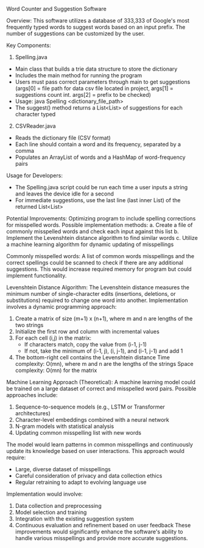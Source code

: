 Word Counter and Suggestion Software 

Overview: This software utilizes a database of 333,333 of Google's most frequently typed words to suggest words based on an input prefix. The number of suggestions can be customized by the user. 

Key Components: 

1. Spelling.java 
- Main class that builds a trie data structure to store the dictionary
- Includes the main method for running the program 
- Users must pass correct parameters through main to get suggestions (args[0] = file path for data csv file located in project, args[1] = suggestions count int. args[2] = prefix to be checked) 
- Usage: java Spelling <dictionary_file_path> 
- The suggest() method returns a List<List<String>> of suggestions for each character typed 

2. CSVReader.java 
- Reads the dictionary file (CSV format) 
- Each line should contain a word and its frequency, separated by a comma 
- Populates an ArrayList of words and a HashMap of word-frequency pairs 

Usage for Developers:
- The Spelling.java script could be run each time a user inputs a string and leaves the device idle for a second 
- For immediate suggestions, use the last line (last inner List) of the returned List<List<String>> 

Potential Improvements: 
Optimizing program to include spelling corrections for misspelled words. Possible implementation methods:
a. Create a file of commonly misspelled words and check each input against this list 
b. Implement the Levenshtein distance algorithm to find similar words 
c. Utilize a machine learning algorithm for dynamic updating of misspellings 

Commonly misspelled words: A list of common words misspellings and the correct spellings could be scanned to check if there are any additional suggestions. This would increase required memory for program but could implement functionality. 

Levenshtein Distance Algorithm: The Levenshtein distance measures the minimum number of single-character edits (insertions, deletions, or substitutions) required to change one word into another. Implementation involves a dynamic programming approach: 
1. Create a matrix of size (m+1) x (n+1), where m and n are lengths of the two strings
2. Initialize the first row and column with incremental values 
3. For each cell (i,j) in the matrix: 
	- If characters match, copy the value from (i-1, j-1) 
	- If not, take the minimum of (i-1, j), (i, j-1), and (i-1, j-1) and add 1 
4. The bottom-right cell contains the Levenshtein distance Time complexity: O(mn), where m and n are the lengths of the strings Space complexity: O(mn) for the matrix 

Machine Learning Approach (Theoretical): A machine learning model could be trained on a large dataset of correct and misspelled word pairs. Possible approaches include: 
1. Sequence-to-sequence models (e.g., LSTM or Transformer architectures) 
2. Character-level embeddings combined with a neural network 
3. N-gram models with statistical analysis 
4. Updating common misspelling list with new words 


The model would learn patterns in common misspellings and continuously update its knowledge based on user interactions. This approach would require: 
- Large, diverse dataset of misspellings 
- Careful consideration of privacy and data collection ethics 
- Regular retraining to adapt to evolving language use 

Implementation would involve: 
1. Data collection and preprocessing 
2. Model selection and training 
3. Integration with the existing suggestion system 
4. Continuous evaluation and refinement based on user feedback These improvements would significantly enhance the software's ability to handle various misspellings and provide more accurate suggestions.
